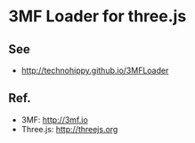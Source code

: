 3MF Loader for three.js
=======================

See
----

- http://technohippy.github.io/3MFLoader


Ref.
----

- 3MF: http://3mf.io
- Three.js: http://threejs.org
